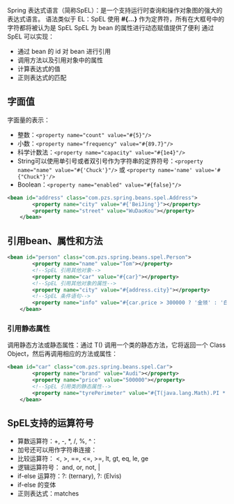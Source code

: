 Spring 表达式语言（简称SpEL）：是一个支持运行时查询和操作对象图的强大的表达式语言。
语法类似于 EL：SpEL 使用 **#{…}** 作为定界符，所有在大框号中的字符都将被认为是 SpEL
SpEL 为 bean 的属性进行动态赋值提供了便利
通过 SpEL 可以实现：

- 通过 bean 的 id 对 bean 进行引用
- 调用方法以及引用对象中的属性
- 计算表达式的值
- 正则表达式的匹配

## 字面值

字面量的表示：

- 整数：```<property name="count" value="#{5}"/>```
- 小数：```<property name="frequency" value="#{89.7}"/>```
- 科学计数法：```<property name="capacity" value="#{1e4}"/>```
- String可以使用单引号或者双引号作为字符串的定界符号：```<property name="name" value="#{'Chuck'}"/>``` 或 ```<property name='name' value='#{"Chuck"}'/>```
- Boolean：```<property name="enabled" value="#{false}"/>```

```xml
<bean id="address" class="com.pzs.spring.beans.spel.Address">
        <property name="city" value="#{'BeiJing'}"></property>
        <property name="street" value="WuDaoKou"></property>
    </bean>
```



## 引用bean、属性和方法

```xml
<bean id="person" class="com.pzs.spring.beans.spel.Person">
        <property name="name" value="Tom"></property>
        <!--SpEL 引用其他对象-->
        <property name="car" value="#{car}"></property>
        <!--SpEL 引用其他对象的属性-->
        <property name="city" value="#{address.city}"></property>
        <!--SpEL 条件语句-->
        <property name="info" value="#{car.price > 300000 ? '金领' : '白领'}"></property>
    </bean>
```



### 引用静态属性

调用静态方法或静态属性：通过 T() 调用一个类的静态方法，它将返回一个 Class Object，然后再调用相应的方法或属性： 

```xml
<bean id="car" class="com.pzs.spring.beans.spel.Car">
        <property name="brand" value="Audi"></property>
        <property name="price" value="500000"></property>
        <!--SpEL 引用类的静态属性-->
        <property name="tyrePerimeter" value="#{T(java.lang.Math).PI * 80}"></property>
    </bean>
```





## SpEL支持的运算符号

- 算数运算符：+, -, *, /, %, ^：
- 加号还可以用作字符串连接：
- 比较运算符： <, >, ==, <=, >=, lt, gt, eq, le, ge
- 逻辑运算符号： and, or, not, |
- if-else 运算符：?: (ternary), ?: (Elvis)
- if-else 的变体
- 正则表达式：matches

